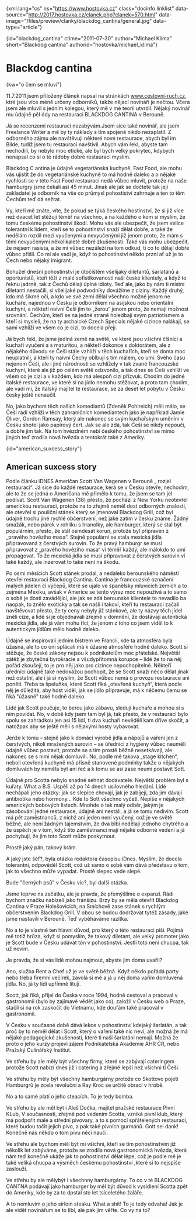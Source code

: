 
{xml:lang="cs" ns="https://www.hostovka.cz" class="docinfo linklist" data-source="http://2017.hostovka.cz/clanek.php?clanek=570.html" data-image="/files/preview/clanky/blackdog_cantina/general.jpg" data-type="article"}

{id="blackdog\_cantina" ctime="2011-07-30" author="Michael Klíma" short="Blackdog cantina" authorid="hostovka/michael\_klima"}

# Blackdog cantina

<!-- generated attribute kw by user_udpatekw.sh on 2019-08-25, do not edit -->

{kw="o čem se mluví"}

11.7.2011 jsem přiložený článek napsal na stránkách www.cestovní-ruch.cz, ktré jsou více méně určeny odborníků, takže nějací novináři je nečtou. Včera jsem ale mluvil s jedním kolegou, který mě v mé teorii utvrdil. Nějaký novinář mu údajně pěl ódy na restauraci BLACKDOG CANTINA v Berouně.

Já se recenzemi restaurací nezabývám.Jsem sice také novinář, ale jsem Freelance Writer a mě by ty náklady s tím spojené nikdo nezaplatil. Z odborného zájmu ale navštěvuji některé nové restaurace, abych byl im Bilde, tudíž jsem tu restauraci navštívil. Abych vám řekl, abyste tam nechodili, by nebylo moc etické, ale byl bych velký pokrytec, kdybych nenapsal co si o té rádoby dobré restauraci myslím.

Blackdog C antina je údajně vegetariánská kuchyně, Fast Food, ale mohu vás ujistit že do vegetariánské kuchyně to má hodně daleko a o nějaké rychlosti se v této Fast Food restauraci nedá vůbec mluvit, protože na naše hamburgry jsme čekali asi 45 minut. Jinak ale jak se dočtete tak její zakladatel je odborník na vše co průmysl pohostiství zahrnuje a ten to těm Čechům teď dá sežrat.

Vy, kteří mě znáte, víte, že pokud se týká českého hostinství, že si již více než dvacet let stěžuji téměř na všechno, a na každého o kom si myslím, že tomu českému pohostinství škodí. Mohu vás ale ubezpečit, že jsem velice tolerantní k lidem, kteří se to pohostinství snaží dělat dobře, a také že nedělám rozdíl mezi vyučenými a nevyučenými již jenom proto, že mám s těmi nevyučenými několikaleté dobré zkušenosti. Také vás mohu ubezpečit, že nejsem rasista, a že mi vůbec nezáleží na tom odkud, ti co to dělají dobře vůbec přišli. Co mi ale vadí je, když to pohostinství někdo przní ať už je to Čech nebo nějaký imigrant.

Bohužel dnešní pohostinství je útočištěm všelijaký diletantů, šarlatánů a oportunistů, kteří těží z malé sofistikovanosti naši české klientely, a když to řeknu jadrně, tak z Čechů dělají úplné idioty. Teď ale, jako by nám ti místní diletanti nestačili, si všelijaké podvodníky dovážíme z ciziny. Každý druhý, kdo má šikmé oči, a kdo ve své zemi dělal všechno možné jenom ne kuchaře, najednou v Česku je odborníkem na asijskou nebo orientální kuchyni, a někteří naivní Češi jim to „žerou“ jenom proto, že nemají možnost srovnání. Čechům, kteří se na jedné straně holedbají svým patriotismem a kteří si mysleli, že na ty archaické Czech Specials nějaké cizince nalákají, se sami vzhlíží ve všem co je cizí, to docela přeji.

Já bych řekl, že jsme jediná země na světě, ve které jsou všichni číšníci a kuchaři vyučení a s maturitou, a někteří dokonce s doktorátem, ale z nějakého důvodu se Češi stále vzhlíží v těch kuchařích, kteří se doma moc neuplatnili, a kteří ty naivní Čechy oblbují s tím málem, co umí. Svého času nejenom Češi, ale i jiné národnosti se vzhlížely v tak zvané francouzské kuchyni, které ale již po celém světě odzvonilo, a tak dnes se Češi vzhlíží ve všem co je cizí a v každém, kdo má alespoň cizí přízvuk. Chodím do jedné italské restaurace, ve které si na jídlo nemohu stěžovat, a proto tam chodím, ale vadí mi, že italský majitel té restaurace, se za deset let pobytu v Česku česky ještě nenaučil.

No, jako bychom těch našich komediantů (Zdeněk Pohlreich) měli málo, se Češi rádi vzhlíží v těch zahraničních komediantech jako je například Jamie Oliver, Gordon Ramsay, který ale nakonec se svým kuchařským uměním v Česku shořel jako papírový čert. Jak se ale zdá, tak Češi se nikdy nepoučí, a dobře jim tak. Na tom hvězdném nebi českého pohostinství se mimo jiných teď zrodila nová hvězda a tentokrát také z Ameriky.

{id="american\_suxcess\_story"}

## American suxcess story

Podle článku iDNES Američan Scott Van Wagenen v Berouně „ rozjel restauraci“. Já sice do každé restaurace, kerá se v Česku otevře, nechodím, ale to že se jedná o Američana mě přimělo k tomu, že jsem se tam jel podívat. Scott Van Wagenen (38) přesto, že pochází z New Yorku neotevřel americkou restauraci, protože na to zřejmě neměl dost odborných znalosti, ale otevřel si pouliční stánek který se jmenoval Blackdog Grill, což byl údajně trochu jiné rychlé občerstvení, než jaké zatím v česku známe. Žádný smažák, nebo párek v rohlíku s hranolky, ale hamburger, který se stal být populárním, přesto, že stál osmdesát korun, protože byl připraven z „pravého hovězího masa“. Stejně populární se stala mexická jídla připravovaná z čerstvých surovin. To že pravý hamburgr se musí připravovat z „pravého hovězího masa“ ví téměř každý, ale málokdo to umí propagovat. To že mexická jídla se musí připravovat z čerstvých surovin ví také každý, ale inzerovat to také není na škodu.

Po osmi měsících Scott stánek prodal, a nedaleko berounského náměstí otevřel restauraci Blackdog Cantina. Cantina je francouzské označení malých jídelen či výčepů, které se ujalo ve španělsky mluvících zemích a to zejména Mexiku, avšak v Americe se tento výraz moc nepoužívá a to samo o sobě je dosti zavádějící, ale jak se zdá berounské klientele to nevadilo ba naopak, to znělo exoticky a tak se našli i takoví, kteří tu restauraci začali navštěvovat přesto, že ty ceny nebyly již stánkové, ale ty názvy těch jídel zněli cize, a lidé si je objednávali zřejmě v domnění, že dostávají autentická mexická jídla, ale já vám mohu říci, že jenom z toho co jsem viděl to k autentickým jídlům mělo hodně daleko. 

Údajně se inspirovali jedním bistrem ve Francii, kde ta atmosféra byla úžasná, ale to co oni splácali má k úžasné atmosféře hodně daleko. Scott si stěžuje, že české zákony nejsou k podnikatelům moc přátelské. Největší zátěž je zbytečná byrokracie a všudypřítomná korupce – lidé že to na něj pořád zkoušejí, to je pro něj jako pro cizince nepochopitelné. Někteří úředníci údajně také nedokážou pochopit, že se Scott snaží něco dělat jinak než ostatní, ale i já si myslím, že Scott vůbec nemá o provozu restaurace ani ponětí. Třeba ta špeluňka, které Scott říká „otevřená kuchyň“, která podle něj je důležitá, aby host viděl, jak se jídlo připravuje, má k něčemu čemu se říká "úžasné" také hodně daleko.

Lidé jak Scott poučuje, to berou jako zábavu, sledují kuchaře a mohou si s ním povídat. No, v době kdy jsem tam byl já, tak přesto, že v restauraci bylo spolu se zahrádkou jen asi 15 lidí, ti dva kuchaři nevěděli kam dříve skočit, a natožpak aby se ještě měli s nějakými hosty vybavovat.

Jenže k tomu – stejně jako k domácí výrobě jídla a nápojů a vaření jen z čerstvých, nikoli mražených surovin – se úředníci z hygieny vůbec neuměli údajně vůbec postavit, protože se s tím prostě běžně nesetkávají, ale nakonec se s nimi nějak domluvili. No, podle mě taková „stage kitchen“, neboli otevřená kuchyně má přísně stanovené podmínky takže o nějakých domluvách by neměla být ani řeč a k tomu se asi zase neumí postavit Sott.

Údajně pro Scotta nebylo snadné sehnat dodavatele. Největší problém byl s kuřaty. What a B.S. Uspěli až po 14 dnech usilovného hledání. Lidé nechápali jeho otázky: jak se slepice chovají, jak je zabíjejí, zda jim dávají antibiotika nebo hormony... Kde to Sott všechno vyčetl. Nepíše v nějakých amerických bobových listech. Mnohde o tak malý odběr, jakým je zásobování jedné restaurace, údajně ani nestáli, a já se tomu nedivím. Scott má pět zaměstnanců, z nichž ani jeden není vyučený, což je ve světě běžné, ale není žádným tajemstvím, že dva blbí nedělají jednoho chytrého a že úspěch je v tom, když tito zaměstnanci mají nějaké odborné vedení a já pochybuji, že jim toto Scott může poskytnout.

Prostě jaký pán, takový krám.

A jaký jste šéf?, byla otázka redaktora časopisu iDnes. Myslím, že docela tolerantní, odpověděl Scott, což už samo o sobě vám dává představu o tom, jak to všechno může vypadat. Prostě slepec vede slepé.

Bude "černých psů" v Česku víc?, byl další otázka.

Jsme teprve na začátku, ale je pravda, že přemýšlíme o expanzi. Rádi bychom značku nabízeli jako franšízu. Brzy by se měla otevřít Blackdog Cantina v Praze Holešovicích, na Smíchově zase stánek s rychlým občerstvením Blackdog Grill. V obou se budou dodržovat tytéž zásady, jaké jsme nastavili v Berouně. Teď vyběháváme razítka.

No a to je vlastně ten hlavní důvod, pro který o této restauraci píši. Pojímá mě totiž hrůza, když si pomyslím, že takový diletant, ale velký promoter jako je Scott bude v Česku udávat tón v pohostinství. Jestli toto není chucpa, tak už nevím. 

Je pravda, že si vás lidé mohou najmout, abyste jim doma uvařil?

Ano, služba Rent a Chef už je ve světě běžná. Když někdo pořádá party nebo třeba firemní večírek, zavolá si mě a já u něj doma vařím domluvená jídla. No, já ty lidi upřímně lituji.

Scott, jak říká, přijel do Česka v roce 1994, hodně cestoval a pracoval v gastronomii (bylo by zajímavé vědět jako co), založil v Česku web o Praze, stačil si na rok zaskočit do Vietnamu, kde doufám také pracoval v gastronomii. 

V Česku v současné době dává lekce v pohostinství kdejaký šarlatán, a tak proč by to neměl dělat i Scott, který o vaření také nic neví, ale možná že má nějaké pedagogické zkušenosti, které ti naši šarlatáni nemají. Možná že proto o jeho kurzy projeví zájem Podnikatelská Akademie AHR ĆR, nebo Pražský Culinářský lnstitut.

Ve střehu by ale měly být všechny firmy, které se zabývají cateringem protože Scott nabízí dnes již i catering a zřejmě lepší než všichni ti Češi.

Ve střehu by měly být všechny hamburgárny protože co Skottovo pojetí Hamburgrů je zcela revoluční a Ray Kroc se určitě obrací v hrobě.

No a to samé platí o jeho steacích. To je tedy bomba.

Ve střehu by ale měl být i Aleš Dočka, majitel pražské restaurace Pivní KLub, V současnosti, zřejmě pod vedením Scotta, vzniká pivní klub, který má podpořit malé a střední pivovary, a to s pomocí spřátelených restaurací, které budou točit jejich pivo, a pak také pivních gurmánů. Gott sei dank! Konečně nás někdo o tom pivu něci naučí.

Ve střehu ale bychom měli být mi všichni, kteří se tím pohostinstvím již několik let zabýváme, protože se zrodila nová gastronomická hvězda, která nám teď konečně ukáže jak to pohostinství dělat lépe, což je podle mě je také veliká chucpa a výsměch českému pohostinství ,které si to nejspíše zaslouží.

Ve střehu by ale mělybýt i všechnny hamburgárny. To co v té BLACKDOG CANTNA podávají jako hamburger by měl být důvod k vysídlení Scotta zpět do Ameriky, kde by za to dpstal sto let tsíceletého žaláře.

A to nemluvím o jeho sirloin steaku. What a shit! To je tedy odvaha! Jak je ale vidět novinářum se to líbí, ale pak jim věřte. Co vy na to?

